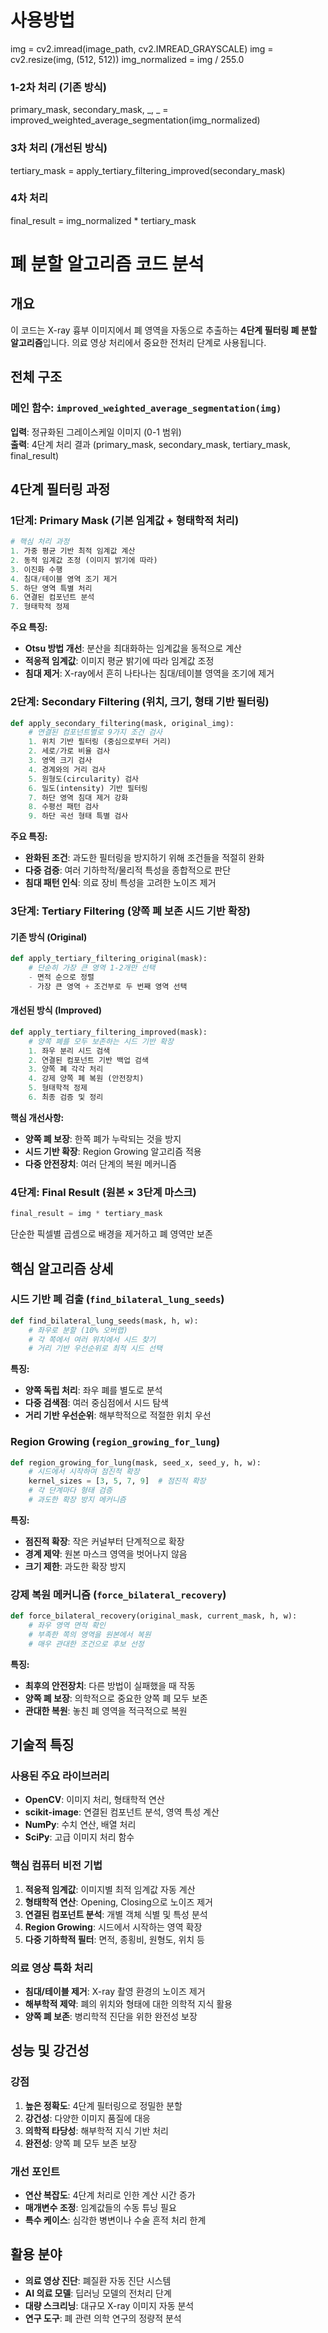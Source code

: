 # 사용방법
            
img = cv2.imread(image_path, cv2.IMREAD_GRAYSCALE)
img = cv2.resize(img, (512, 512))
img_normalized = img / 255.0

### 1-2차 처리 (기존 방식)
primary_mask, secondary_mask, _, _ = improved_weighted_average_segmentation(img_normalized)

### 3차 처리 (개선된 방식)
tertiary_mask = apply_tertiary_filtering_improved(secondary_mask)

### 4차 처리
final_result = img_normalized * tertiary_mask




# 폐 분할 알고리즘 코드 분석

## 개요
이 코드는 X-ray 흉부 이미지에서 폐 영역을 자동으로 추출하는 **4단계 필터링 폐 분할 알고리즘**입니다. 의료 영상 처리에서 중요한 전처리 단계로 사용됩니다.

## 전체 구조

### 메인 함수: `improved_weighted_average_segmentation(img)`

**입력**: 정규화된 그레이스케일 이미지 (0-1 범위)  
**출력**: 4단계 처리 결과 (primary_mask, secondary_mask, tertiary_mask, final_result)

## 4단계 필터링 과정

### 1단계: Primary Mask (기본 임계값 + 형태학적 처리)

```python
# 핵심 처리 과정
1. 가중 평균 기반 최적 임계값 계산
2. 동적 임계값 조정 (이미지 밝기에 따라)
3. 이진화 수행
4. 침대/테이블 영역 조기 제거
5. 하단 영역 특별 처리
6. 연결된 컴포넌트 분석
7. 형태학적 정제
```

**주요 특징:**
- **Otsu 방법 개선**: 분산을 최대화하는 임계값을 동적으로 계산
- **적응적 임계값**: 이미지 평균 밝기에 따라 임계값 조정
- **침대 제거**: X-ray에서 흔히 나타나는 침대/테이블 영역을 조기에 제거

### 2단계: Secondary Filtering (위치, 크기, 형태 기반 필터링)

```python
def apply_secondary_filtering(mask, original_img):
    # 연결된 컴포넌트별로 9가지 조건 검사
    1. 위치 기반 필터링 (중심으로부터 거리)
    2. 세로/가로 비율 검사
    3. 영역 크기 검사
    4. 경계와의 거리 검사
    5. 원형도(circularity) 검사
    6. 밀도(intensity) 기반 필터링
    7. 하단 영역 침대 제거 강화
    8. 수평선 패턴 검사
    9. 하단 곡선 형태 특별 검사
```

**주요 특징:**
- **완화된 조건**: 과도한 필터링을 방지하기 위해 조건들을 적절히 완화
- **다중 검증**: 여러 기하학적/물리적 특성을 종합적으로 판단
- **침대 패턴 인식**: 의료 장비 특성을 고려한 노이즈 제거

### 3단계: Tertiary Filtering (양쪽 폐 보존 시드 기반 확장)

#### 기존 방식 (Original)
```python
def apply_tertiary_filtering_original(mask):
    # 단순히 가장 큰 영역 1-2개만 선택
    - 면적 순으로 정렬
    - 가장 큰 영역 + 조건부로 두 번째 영역 선택
```

#### 개선된 방식 (Improved)
```python
def apply_tertiary_filtering_improved(mask):
    # 양쪽 폐를 모두 보존하는 시드 기반 확장
    1. 좌우 분리 시드 검색
    2. 연결된 컴포넌트 기반 백업 검색
    3. 양쪽 폐 각각 처리
    4. 강제 양쪽 폐 복원 (안전장치)
    5. 형태학적 정제
    6. 최종 검증 및 정리
```

**핵심 개선사항:**
- **양쪽 폐 보장**: 한쪽 폐가 누락되는 것을 방지
- **시드 기반 확장**: Region Growing 알고리즘 적용
- **다중 안전장치**: 여러 단계의 복원 메커니즘

### 4단계: Final Result (원본 × 3단계 마스크)

```python
final_result = img * tertiary_mask
```

단순한 픽셀별 곱셈으로 배경을 제거하고 폐 영역만 보존

## 핵심 알고리즘 상세

### 시드 기반 폐 검출 (`find_bilateral_lung_seeds`)

```python
def find_bilateral_lung_seeds(mask, h, w):
    # 좌우로 분할 (10% 오버랩)
    # 각 쪽에서 여러 위치에서 시드 찾기
    # 거리 기반 우선순위로 최적 시드 선택
```

**특징:**
- **양쪽 독립 처리**: 좌우 폐를 별도로 분석
- **다중 검색점**: 여러 중심점에서 시드 탐색
- **거리 기반 우선순위**: 해부학적으로 적절한 위치 우선

### Region Growing (`region_growing_for_lung`)

```python
def region_growing_for_lung(mask, seed_x, seed_y, h, w):
    # 시드에서 시작하여 점진적 확장
    kernel_sizes = [3, 5, 7, 9]  # 점진적 확장
    # 각 단계마다 형태 검증
    # 과도한 확장 방지 메커니즘
```

**특징:**
- **점진적 확장**: 작은 커널부터 단계적으로 확장
- **경계 제약**: 원본 마스크 영역을 벗어나지 않음
- **크기 제한**: 과도한 확장 방지

### 강제 복원 메커니즘 (`force_bilateral_recovery`)

```python
def force_bilateral_recovery(original_mask, current_mask, h, w):
    # 좌우 영역 면적 확인
    # 부족한 쪽의 영역을 원본에서 복원
    # 매우 관대한 조건으로 후보 선정
```

**특징:**
- **최후의 안전장치**: 다른 방법이 실패했을 때 작동
- **양쪽 폐 보장**: 의학적으로 중요한 양쪽 폐 모두 보존
- **관대한 복원**: 놓친 폐 영역을 적극적으로 복원

## 기술적 특징

### 사용된 주요 라이브러리
- **OpenCV**: 이미지 처리, 형태학적 연산
- **scikit-image**: 연결된 컴포넌트 분석, 영역 특성 계산
- **NumPy**: 수치 연산, 배열 처리
- **SciPy**: 고급 이미지 처리 함수

### 핵심 컴퓨터 비전 기법
1. **적응적 임계값**: 이미지별 최적 임계값 자동 계산
2. **형태학적 연산**: Opening, Closing으로 노이즈 제거
3. **연결된 컴포넌트 분석**: 개별 객체 식별 및 특성 분석
4. **Region Growing**: 시드에서 시작하는 영역 확장
5. **다중 기하학적 필터**: 면적, 종횡비, 원형도, 위치 등

### 의료 영상 특화 처리
- **침대/테이블 제거**: X-ray 촬영 환경의 노이즈 제거
- **해부학적 제약**: 폐의 위치와 형태에 대한 의학적 지식 활용
- **양쪽 폐 보존**: 병리학적 진단을 위한 완전성 보장

## 성능 및 강건성

### 강점
1. **높은 정확도**: 4단계 필터링으로 정밀한 분할
2. **강건성**: 다양한 이미지 품질에 대응
3. **의학적 타당성**: 해부학적 지식 기반 처리
4. **완전성**: 양쪽 폐 모두 보존 보장

### 개선 포인트
- **연산 복잡도**: 4단계 처리로 인한 계산 시간 증가
- **매개변수 조정**: 임계값들의 수동 튜닝 필요
- **특수 케이스**: 심각한 병변이나 수술 흔적 처리 한계

## 활용 분야
- **의료 영상 진단**: 폐질환 자동 진단 시스템
- **AI 의료 모델**: 딥러닝 모델의 전처리 단계
- **대량 스크리닝**: 대규모 X-ray 이미지 자동 분석
- **연구 도구**: 폐 관련 의학 연구의 정량적 분석
